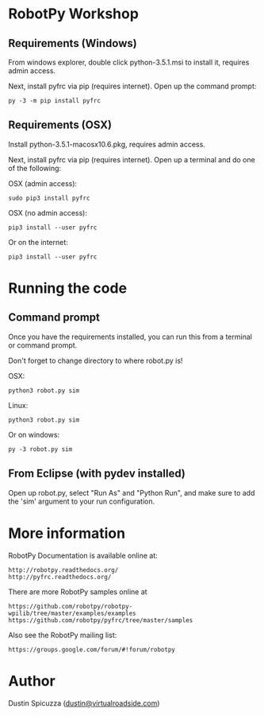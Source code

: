 RobotPy Workshop
================

Requirements (Windows)
----------------------

From windows explorer, double click python-3.5.1.msi to install it, requires
admin access.

Next, install pyfrc via pip (requires internet). Open up the command prompt:

    py -3 -m pip install pyfrc

Requirements (OSX)
------------------

Install python-3.5.1-macosx10.6.pkg, requires admin access.

Next, install pyfrc via pip (requires internet).
Open up a terminal and do one of the following:

OSX (admin access):

    sudo pip3 install pyfrc

OSX (no admin access):

    pip3 install --user pyfrc

Or on the internet:

    pip3 install --user pyfrc

Running the code
================

Command prompt
--------------

Once you have the requirements installed, you can run this from a terminal or
command prompt.

Don't forget to change directory to where robot.py is! 

OSX:
    
    python3 robot.py sim

Linux:
    
    python3 robot.py sim

Or on windows:
    
    py -3 robot.py sim

From Eclipse (with pydev installed)
-----------------------------------

Open up robot.py, select "Run As" and "Python Run", and make sure to add the
'sim' argument to your run configuration.


More information
================

RobotPy Documentation is available online at:

    http://robotpy.readthedocs.org/
    http://pyfrc.readthedocs.org/

There are more RobotPy samples online at 

    https://github.com/robotpy/robotpy-wpilib/tree/master/examples/examples
    https://github.com/robotpy/pyfrc/tree/master/samples

Also see the RobotPy mailing list:

    https://groups.google.com/forum/#!forum/robotpy

Author
======

Dustin Spicuzza (dustin@virtualroadside.com)
